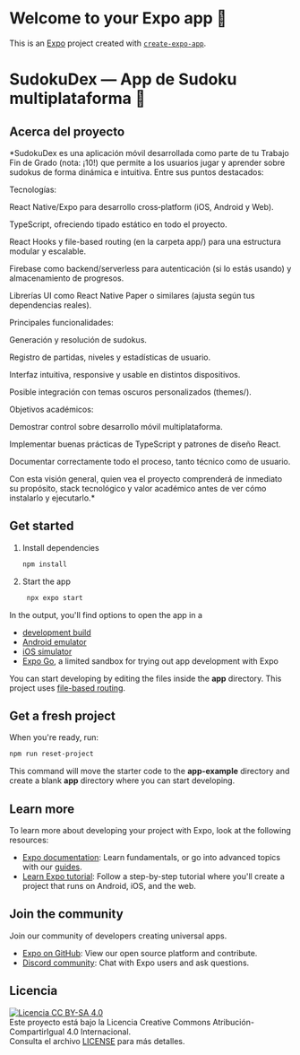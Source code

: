 # Welcome to your Expo app 👋

This is an [Expo](https://expo.dev) project created with [`create-expo-app`](https://www.npmjs.com/package/create-expo-app).

# SudokuDex — App de Sudoku multiplataforma 🎯

## Acerca del proyecto

*SudokuDex es una aplicación móvil desarrollada como parte de tu Trabajo Fin de Grado (nota: ¡10!) que permite a los usuarios jugar y aprender sobre sudokus de forma dinámica e intuitiva. Entre sus puntos destacados:

Tecnologías:

React Native/Expo para desarrollo cross‑platform (iOS, Android y Web).

TypeScript, ofreciendo tipado estático en todo el proyecto.

React Hooks y file-based routing (en la carpeta app/) para una estructura modular y escalable.

Firebase como backend/serverless para autenticación (si lo estás usando) y almacenamiento de progresos.

Librerías UI como React Native Paper o similares (ajusta según tus dependencias reales).

Principales funcionalidades:

Generación y resolución de sudokus.

Registro de partidas, niveles y estadísticas de usuario.

Interfaz intuitiva, responsive y usable en distintos dispositivos.

Posible integración con temas oscuros personalizados (themes/).

Objetivos académicos:

Demostrar control sobre desarrollo móvil multiplataforma.

Implementar buenas prácticas de TypeScript y patrones de diseño React.

Documentar correctamente todo el proceso, tanto técnico como de usuario.

Con esta visión general, quien vea el proyecto comprenderá de inmediato su propósito, stack tecnológico y valor académico antes de ver cómo instalarlo y ejecutarlo.*

## Get started

1. Install dependencies

   ```bash
   npm install
   ```

2. Start the app

   ```bash
    npx expo start
   ```

In the output, you'll find options to open the app in a

- [development build](https://docs.expo.dev/develop/development-builds/introduction/)
- [Android emulator](https://docs.expo.dev/workflow/android-studio-emulator/)
- [iOS simulator](https://docs.expo.dev/workflow/ios-simulator/)
- [Expo Go](https://expo.dev/go), a limited sandbox for trying out app development with Expo

You can start developing by editing the files inside the **app** directory. This project uses [file-based routing](https://docs.expo.dev/router/introduction).

## Get a fresh project

When you're ready, run:

```bash
npm run reset-project
```

This command will move the starter code to the **app-example** directory and create a blank **app** directory where you can start developing.

## Learn more

To learn more about developing your project with Expo, look at the following resources:

- [Expo documentation](https://docs.expo.dev/): Learn fundamentals, or go into advanced topics with our [guides](https://docs.expo.dev/guides).
- [Learn Expo tutorial](https://docs.expo.dev/tutorial/introduction/): Follow a step-by-step tutorial where you'll create a project that runs on Android, iOS, and the web.

## Join the community

Join our community of developers creating universal apps.

- [Expo on GitHub](https://github.com/expo/expo): View our open source platform and contribute.
- [Discord community](https://chat.expo.dev): Chat with Expo users and ask questions.


## Licencia

[![Licencia CC BY-SA 4.0](https://licensebuttons.net/l/by-sa/4.0/88x31.png)](https://creativecommons.org/licenses/by-sa/4.0/deed.es)  
Este proyecto está bajo la Licencia Creative Commons Atribución-CompartirIgual 4.0 Internacional.  
Consulta el archivo [LICENSE](./LICENSE) para más detalles.
